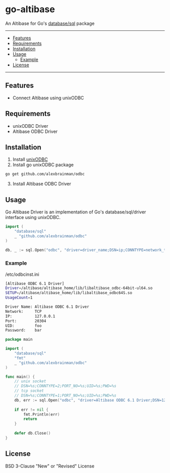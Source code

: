# go-altibase
An Altibase for Go's [database/sql](https://golang.org/pkg/database/sql/) package

---------------------------------------
  * [Features](#features)
  * [Requirements](#requirements)
  * [Installation](#installation)
  * [Usage](#usage)
    * [Example](#example)
  * [License](#license)

---------------------------------------

## Features
  * Connect Altibase using unixODBC

## Requirements
  * unixODBC Driver
  * Altibase ODBC Driver

## Installation
1. Install [unixODBC](http://www.unixodbc.org/)
2. Install go unixODBC package
```bash
go get github.com/alexbrainman/odbc
```
3. Install Altibase ODBC Driver

## Usage
Go Altibase Driver is an implementation of Go's database/sql/driver interface using unixODBC.

```go
import (
    "database/sql"
    _ "github.com/alexbrainman/odbc"
)
    
db, _ := sql.Open("odbc", "driver=driver_name;DSN=ip;CONNTYPE=network_type;PORT_NO=port;UID=uid;PWD=passwd")
```

### Example
/etc/odbcinst.ini
```bash
[Altibase ODBC 6.1 Driver]
Driver=/altibase/altibase_home/lib/libaltibase_odbc-64bit-ul64.so
SETUP=/altibase/altibase_home/lib/libaltibase_odbc64S.so
UsageCount=1
```

```bash
Driver Name: Altibase ODBC 6.1 Driver
Network:     TCP
IP:          127.0.0.1
Port:        20304
UID:         foo
Password:    bar
```

```go
package main

import (
    "database/sql"
    "fmt"
    _ "github.com/alexbrainman/odbc"
)

func main() {
    // unix socket
    // DSN=%s;CONNTYPE=2;PORT_NO=%s;UID=%s;PWD=%s
    // tcp socket
    // DSN=%s;CONNTYPE=1;PORT_NO=%s;UID=%s;PWD=%s
    db, err := sql.Open("odbc", "driver=Altibase ODBC 6.1 Driver;DSN=127.0.0.1;CONNTYPE=2;PORT_NO=20304;UID=foo;PWD=bar")
    
    if err != nil {
        fmt.Println(err)
        return
    }
    
    defer db.Close()
}
```

## License
BSD 3-Clause "New" or "Revised" License
